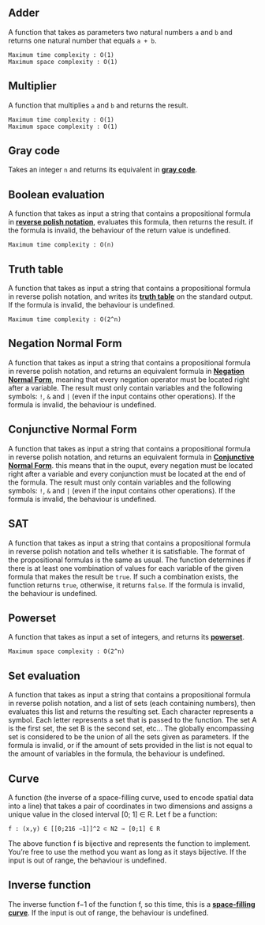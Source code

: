 ## Adder
A function that takes as parameters two natural numbers `a` and `b` and returns one natural number that equals `a + b`.
```
Maximum time complexity : O(1)
Maximum space complexity : O(1)
```

## Multiplier
A function that multiplies `a` and `b` and returns the result.
```
Maximum time complexity : O(1)
Maximum space complexity : O(1)
```

## Gray code
Takes an integer `n` and returns its equivalent in [**gray code**](https://en.wikipedia.org/wiki/Gray_code).


## Boolean evaluation
A function that takes as input a string that contains a propositional formula in [**reverse polish notation**](https://en.wikipedia.org/wiki/Reverse_Polish_notation), evaluates this formula, then returns the result. if the formula is invalid, the behaviour of the return value is undefined.

```
Maximum time complexity : O(n)
```

## Truth table
A function that takes as input a string that contains a propositional formula in reverse polish notation, and writes its [**truth table**](https://en.wikipedia.org/wiki/Truth_table) on the standard output. If the formula is invalid, the behaviour is undefined.

```
Maximum time complexity : O(2^n)
```

## Negation Normal Form
A function that takes as input a string that contains a propositional formula in reverse polish notation, and returns an equivalent formula in [**Negation Normal Form**](https://en.wikipedia.org/wiki/Negation_normal_form), meaning that every negation operator must be located right after a variable. The result must only contain variables and the following symbols: `!`, `&` and `|` (even if the input contains other operations). If the formula is invalid, the behaviour is undefined.


## Conjunctive Normal Form
A function that takes as input a string that contains a propositional formula in reverse polish notation, and returns an equivalent formula in [**Conjunctive Normal Form**](https://en.wikipedia.org/wiki/Conjunctive_normal_form). this means that in the ouput, every negation must be located right after a variable and every conjunction must be located at the end of the formula. The result must only contain variables and the following symbols: `!`, `&` and `|` (even if the input contains other operations). If the formula is invalid, the behaviour is undefined.


## SAT
A function that takes as input a string that contains a propositional formula in reverse polish notation and tells whether it is satisfiable. The format of the propositional formulas is the same as usual. The function determines if there is at least one vombination of values for each variable of the given formula that makes the result be `true`. If such a combination exists, the function returns `true`, otherwise, it returns `false`. If the formula is invalid, the behaviour is undefined.


## Powerset
A function that takes as input a set of integers, and returns its [**powerset**](https://en.wikipedia.org/wiki/Power_set).
```
Maximum space complexity : O(2^n)
```

## Set evaluation
A function that takes as input a string that contains a propositional formula in reverse polish notation, and a list of sets (each containing numbers), then evaluates this list and returns the resulting set. Each character represents a symbol. Each letter represents a set that is passed to the function. The set A is the first set, the set B is the second set, etc... The globally encompassing set is considered to be the union of all the sets given as parameters. If the formula is invalid, or if the amount of sets provided in the list is not equal to the amount of variables in the formula, the behaviour is undefined.


## Curve
A function (the inverse of a space-filling curve, used to encode spatial data into a line) that takes a pair of coordinates in two dimensions and assigns a unique value in the closed interval [0; 1] ∈ R. Let f be a function:
```
f : (x,y) ∈ [[0;216 −1]]^2 ⊂ N2 → [0;1] ∈ R
```
The above function f is bijective and represents the function to implement. You’re
free to use the method you want as long as it stays bijective. If the input is out of range, the behaviour is undefined.


## Inverse function
The inverse function f−1 of the function f, so this time, this is a [**space-filling curve**](https://en.wikipedia.org/wiki/Z-order_curve). If the input is out of range, the behaviour is undefined.
